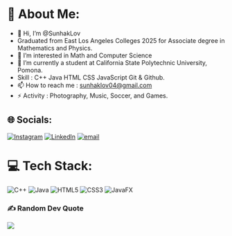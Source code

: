 # 💫 About Me:
- 👋 Hi, I’m @SunhakLov
- Graduated from East Los Angeles Colleges 2025 for Associate degree in Mathematics and Physics.
- 👀 I’m interested in Math and Computer Science 
- 🌱 I’m currently a student at California State Polytechnic University, Pomona.
- Skill : C++ Java HTML CSS JavaScript Git & Github.
- 📫 How to reach me : sunhaklov04@gmail.com
- ⚡ Activity : Photography, Music, Soccer, and Games.


## 🌐 Socials:
[![Instagram](https://img.shields.io/badge/Instagram-%23E4405F.svg?logo=Instagram&logoColor=white)](https://instagram.com/https://www.instagram.com/sunhak04/) [![LinkedIn](https://img.shields.io/badge/LinkedIn-%230077B5.svg?logo=linkedin&logoColor=white)](https://linkedin.com/in/https://www.linkedin.com/in/sunhak-lov-957517357/) [![email](https://img.shields.io/badge/Email-D14836?logo=gmail&logoColor=white)](mailto:sunhaklov04@gmail.com) 

# 💻 Tech Stack:
![C++](https://img.shields.io/badge/c++-%2300599C.svg?style=plastic&logo=c%2B%2B&logoColor=white) ![Java](https://img.shields.io/badge/java-%23ED8B00.svg?style=plastic&logo=openjdk&logoColor=white) ![HTML5](https://img.shields.io/badge/html5-%23E34F26.svg?style=plastic&logo=html5&logoColor=white) ![CSS3](https://img.shields.io/badge/css3-%231572B6.svg?style=plastic&logo=css3&logoColor=white) ![JavaFX](https://img.shields.io/badge/javafx-%23FF0000.svg?style=plastic&logo=javafx&logoColor=white)


### ✍️ Random Dev Quote
![](https://quotes-github-readme.vercel.app/api?type=horizontal&theme=tokyonight)


<!-- Proudly created with GPRM ( https://gprm.itsvg.in ) -->
